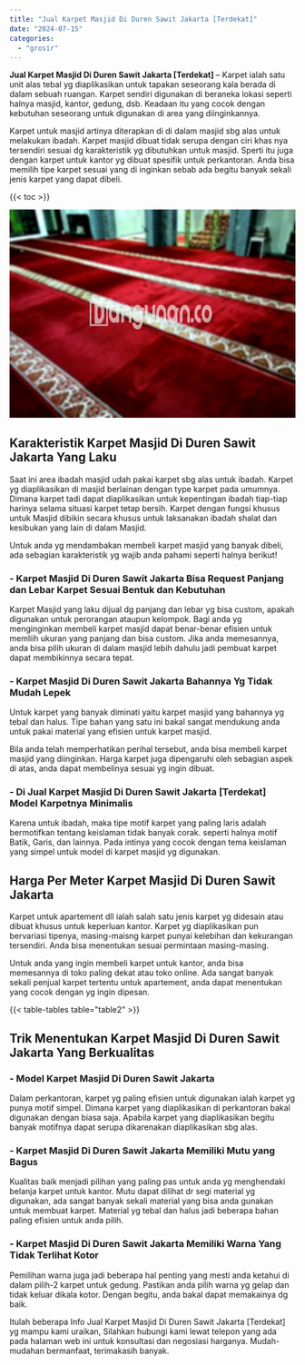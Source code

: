 ```yaml
---
title: "Jual Karpet Masjid Di Duren Sawit Jakarta [Terdekat]"
date: "2024-07-15"
categories: 
  - "grosir"
---
```


**Jual Karpet Masjid Di Duren Sawit Jakarta \[Terdekat\]** – Karpet ialah satu unit alas tebal yg diaplikasikan untuk tapakan seseorang kala berada di dalam sebuah ruangan. Karpet sendiri digunakan di beraneka lokasi seperti halnya masjid, kantor, gedung, dsb. Keadaan itu yang cocok dengan kebutuhan seseorang untuk digunakan di area yang diinginkannya.

Karpet untuk masjid artinya diterapkan di di dalam masjid sbg alas untuk melakukan ibadah. Karpet masjid dibuat tidak serupa dengan ciri khas nya tersendiri sesuai dg karakteristik yg dibutuhkan untuk masjid. Sperti itu juga dengan karpet untuk kantor yg dibuat spesifik untuk perkantoran. Anda bisa memilih tipe karpet sesuai yang di inginkan sebab ada begitu banyak sekali jenis karpet yang dapat dibeli.

{{< toc >}}

![Jual Karpet Masjid Di Duren Sawit Jakarta [Terdekat]](/images/grosir-karpet-murah-42.png)

## Karakteristik Karpet Masjid Di Duren Sawit Jakarta Yang Laku

Saat ini area ibadah masjid udah pakai karpet sbg alas untuk ibadah. Karpet yg diaplikasikan di masjid berlainan dengan type karpet pada umumnya. Dimana karpet tadi dapat diaplikasikan untuk kepentingan ibadah tiap-tiap harinya selama situasi karpet tetap bersih. Karpet dengan fungsi khusus untuk Masjid dibikin secara khusus untuk laksanakan ibadah shalat dan kesibukan yang lain di dalam Masjid.

Untuk anda yg mendambakan membeli karpet masjid yang banyak dibeli, ada sebagian karakteristik yg wajib anda pahami seperti halnya berikut!

### \- Karpet Masjid Di Duren Sawit Jakarta Bisa Request Panjang dan Lebar Karpet Sesuai Bentuk dan Kebutuhan

Karpet Masjid yang laku dijual dg panjang dan lebar yg bisa custom, apakah digunakan untuk perorangan ataupun kelompok. Bagi anda yg menginginkan membeli karpet masjid dapat benar-benar efisien untuk memliih ukuran yang panjang dan bisa custom. Jika anda memesannya, anda bisa pilih ukuran di dalam masjid lebih dahulu jadi pembuat karpet dapat membikinnya secara tepat.

### \- Karpet Masjid Di Duren Sawit Jakarta Bahannya Yg Tidak Mudah Lepek

Untuk karpet yang banyak diminati yaitu karpet masjid yang bahannya yg tebal dan halus. Tipe bahan yang satu ini bakal sangat mendukung anda untuk pakai material yang efisien untuk karpet masjid.

Bila anda telah memperhatikan perihal tersebut, anda bisa membeli karpet masjid yang diinginkan. Harga karpet juga dipengaruhi oleh sebagian aspek di atas, anda dapat membelinya sesuai yg ingin dibuat.

### \- Di Jual Karpet Masjid Di Duren Sawit Jakarta \[Terdekat\] Model Karpetnya Minimalis

Karena untuk ibadah, maka tipe motif karpet yang paling laris adalah bermotifkan tentang keislaman tidak banyak corak. seperti halnya motif Batik, Garis, dan lainnya. Pada intinya yang cocok dengan tema keislaman yang simpel untuk model di karpet masjid yg digunakan.

## Harga Per Meter Karpet Masjid Di Duren Sawit Jakarta

Karpet untuk apartement dll ialah salah satu jenis karpet yg didesain atau dibuat khusus untuk keperluan kantor. Karpet yg diaplikasikan pun bervariasi tipenya, masing-maisng karpet punyai kelebihan dan kekurangan tersendiri. Anda bisa menentukan sesuai permintaan masing-masing.

Untuk anda yang ingin membeli karpet untuk kantor, anda bisa memesannya di toko paling dekat atau toko online. Ada sangat banyak sekali penjual karpet tertentu untuk apartement, anda dapat menentukan yang cocok dengan yg ingin dipesan.

{{< table-tables table="table2" >}}

## Trik Menentukan Karpet Masjid Di Duren Sawit Jakarta Yang Berkualitas

### \- Model Karpet Masjid Di Duren Sawit Jakarta

Dalam perkantoran, karpet yg paling efisien untuk digunakan ialah karpet yg punya motif simpel. Dimana karpet yang diaplikasikan di perkantoran bakal digunakan dengan biasa saja. Apabila karpet yang diaplikasikan begitu banyak motifnya dapat serupa dikarenakan diaplikasikan sbg alas.

### \- Karpet Masjid Di Duren Sawit Jakarta Memiliki Mutu yang Bagus

Kualitas baik menjadi pilihan yang paling pas untuk anda yg menghendaki belanja karpet untuk kantor. Mutu dapat dilihat dr segi material yg digunakan, ada sangat banyak sekali material yang bisa anda gunakan untuk membuat karpet. Material yg tebal dan halus jadi beberapa bahan paling efisien untuk anda pilih.

### \- Karpet Masjid Di Duren Sawit Jakarta Memiliki Warna Yang Tidak Terlihat Kotor

Pemilihan warna juga jadi beberapa hal penting yang mesti anda ketahui di dalam pilih-2 karpet untuk gedung. Pastikan anda pilih warna yg gelap dan tidak keluar dikala kotor. Dengan begitu, anda bakal dapat memakainya dg baik.

Itulah beberapa Info Jual Karpet Masjid Di Duren Sawit Jakarta \[Terdekat\] yg mampu kami uraikan, Silahkan hubungi kami lewat telepon yang ada pada halaman web ini untuk konsultasi dan negosiasi harganya. Mudah-mudahan bermanfaat, terimakasih banyak.
